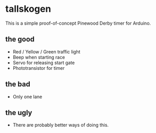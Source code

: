 # tallskogen

This is a simple proof-of-concept Pinewood Derby timer for Arduino. 

## the good

 * Red / Yellow / Green traffic light
 * Beep when starting race
 * Servo for releasing start gate
 * Phototransistor for timer
 
## the bad

* Only one lane

## the ugly

* There are probably better ways of doing this.
